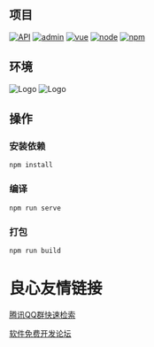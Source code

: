 ## 项目

[![API](https://img.shields.io/badge/接口API-Blog.Core-brightgreen.svg)](https://github.com/anjoy8/Blog.Core)
[![admin](https://img.shields.io/badge/管理后台-Blog.Admin-blue.svg)](https://github.com/anjoy8/Blog.Admin)
[![vue](https://img.shields.io/badge/VUE-3.11.0-brightgreen.svg)](https://github.com/anjoy8/Blog.Admin)
[![node](https://img.shields.io/badge/NODE-10.16.3-brightgreen.svg)](https://github.com/anjoy8/Blog.Admin)
[![npm](https://img.shields.io/badge/NPM-6.9.0-brightgreen.svg)](#)


## 环境

![Logo](https://github.com/anjoy8/Blog.Vue/blob/master/public/environment.png)
![Logo](https://github.com/anjoy8/Blog.Vue/blob/master/public/install.png)

## 操作

### 安装依赖
```
npm install
```

### 编译
```
npm run serve
```

### 打包
```
npm run build
```


 # 良心友情链接

[腾讯QQ群快速检索](http://u.720life.cn/s/8cf73f7c)

[软件免费开发论坛](http://u.720life.cn/s/bbb01dc0)